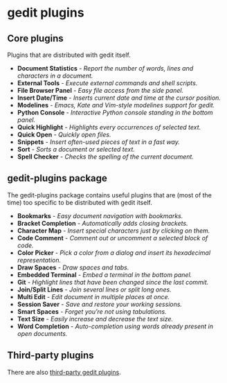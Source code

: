gedit plugins
=============

Core plugins
------------

Plugins that are distributed with gedit itself.

- **Document Statistics** - *Report the number of words, lines and characters in a document.*
- **External Tools** - *Execute external commands and shell scripts.*
- **File Browser Panel** - *Easy file access from the side panel.*
- **Insert Date/Time** - *Inserts current date and time at the cursor position.*
- **Modelines** - *Emacs, Kate and Vim-style modelines support for gedit.*
- **Python Console** - *Interactive Python console standing in the bottom panel.*
- **Quick Highlight** - *Highlights every occurrences of selected text.*
- **Quick Open** - *Quickly open files.*
- **Snippets** - *Insert often-used pieces of text in a fast way.*
- **Sort** - *Sorts a document or selected text.*
- **Spell Checker** - *Checks the spelling of the current document.*

gedit-plugins package
---------------------

The gedit-plugins package contains useful plugins that are (most
of the time) too specific to be distributed with gedit itself.

- **Bookmarks** - *Easy document navigation with bookmarks.*
- **Bracket Completion** - *Automatically adds closing brackets.*
- **Character Map** - *Insert special characters just by clicking on them.*
- **Code Comment** - *Comment out or uncomment a selected block of code.*
- **Color Picker** - *Pick a color from a dialog and insert its hexadecimal representation.*
- **Draw Spaces** - *Draw spaces and tabs.*
- **Embedded Terminal** - *Embed a terminal in the bottom panel.*
- **Git** - *Highlight lines that have been changed since the last commit.*
- **Join/Split Lines** - *Join several lines or split long ones.*
- **Multi Edit** - *Edit document in multiple places at once.*
- **Session Saver** - *Save and restore your working sessions.*
- **Smart Spaces** - *Forget you’re not using tabulations.*
- **Text Size** - *Easily increase and decrease the text size.*
- **Word Completion** - *Auto-completion using words already present in open documents.*

Third-party plugins
-------------------

There are also [third-party gedit plugins](third-party-plugins.md).
